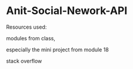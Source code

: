 # Anit-Social-Nework-API


Resources used:

modules from class, 

especially the mini project from module 18

stack overflow